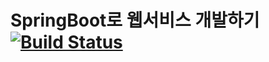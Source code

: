 # SpringBoot로 웹서비스 개발하기 [![Build Status](https://travis-ci.org/latilt/spring-webservice.svg?branch=master)](https://travis-ci.org/latilt/spring-webservice)
